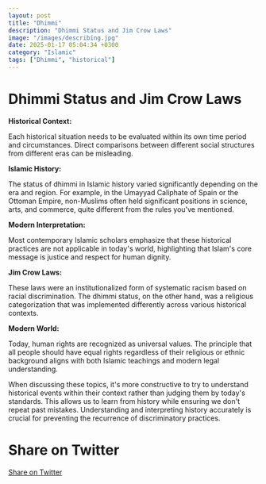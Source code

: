 ```yaml
---
layout: post
title: "Dhimmi"
description: "Dhimmi Status and Jim Crow Laws"
image: "/images/describing.jpg"
date: 2025-01-17 05:04:34 +0300
category: "Islamic"
tags: ["Dhimmi", "historical"]
---
```


Dhimmi Status and Jim Crow Laws
============

 **Historical Context:**
 
  Each historical situation needs to be evaluated within its own time period and circumstances. Direct comparisons between different social structures from different eras can be misleading.

 **Islamic History:** 
 
 The status of dhimmi in Islamic history varied significantly depending on the era and region. For example, in the Umayyad Caliphate of Spain or the Ottoman Empire, non-Muslims often held significant positions in science, arts, and commerce, quite different from the rules you've mentioned.

 **Modern Interpretation:**
 
  Most contemporary Islamic scholars emphasize that these historical practices are not applicable in today's world, highlighting that Islam's core message is justice and respect for human dignity.

 **Jim Crow Laws:** 
 
 These laws were an institutionalized form of systematic racism based on racial discrimination. The dhimmi status, on the other hand, was a religious categorization that was implemented differently across various historical contexts.

 **Modern World:** 
 
 Today, human rights are recognized as universal values. The principle that all people should have equal rights regardless of their religious or ethnic background aligns with both Islamic teachings and modern legal understanding.

When discussing these topics, it's more constructive to try to understand historical events within their context rather than judging them by today's standards. This allows us to learn from history while ensuring we don't repeat past mistakes. Understanding and interpreting history accurately is crucial for preventing the recurrence of discriminatory practices.

 
<h1>Share on Twitter</h1>
<a href="https://twitter.com/intent/tweet?text={{ page.title | url_encode }}&url={{ site.url }}{{ page.url }}" target="_blank">Share on Twitter</a>



<script data-goatcounter="https://gg123.goatcounter.com/count"
        async src="//gc.zgo.at/count.js"></script>
